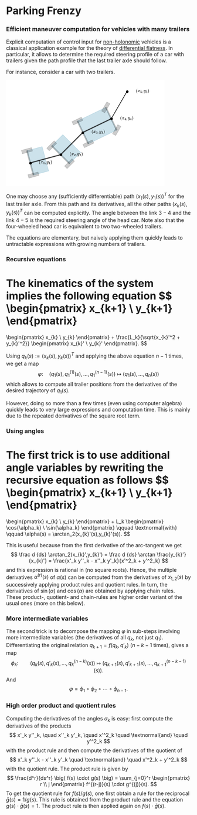 # Parking Frenzy

### Efficient maneuver computation for vehicles with many trailers

Explicit computation of control input for [non-holonomic](https://en.wikipedia.org/wiki/Nonholonomic_system) vehicles is a classical application example for the theory of [differential flatness](https://en.wikipedia.org/wiki/Flatness_(systems_theory)). In particular, it allows to determine the required steering profile of a car with trailers given the path profile that the last trailer axle should follow.

For instance, consider a car with two trailers. 

![](figures/train.png)

One may choose any (sufficiently differentiable) path $(x_1(s),y_1(s))^T$ for the last trailer axle. From this path and its derivatives, all the other paths $(x_k(s),y_k(s))^T$ can be computed explicitly. The angle between the link $3-4$ and the link $4-5$ is the required steering angle of the head car. Note also that the four-wheeled head car is equivalent to two two-wheeled trailers.

The equations are elementary, but naively applying them quickly leads to untractable expressions with growing numbers of trailers. 

### Recursive equations
The kinematics of the system implies the following equation
$$
\begin{pmatrix}
x_{k+1} \\
y_{k+1}
\end{pmatrix}
=
\begin{pmatrix}
x_{k} \\
y_{k}
\end{pmatrix}
+
\frac{L_k}{\sqrt{x_{k}'^2 + y_{k}'^2}}
\begin{pmatrix}
x_{k}' \\
y_{k}'
\end{pmatrix}.
$$

Using $q_k(s):=(x_k(s), y_k(s))^T$ and applying the above equation $n-1$ times, we get a map
$$
\varphi: \quad \left(q_1(s), q_1^{(1)}(s), \ldots, q_1^{(n-1)}(s)\right) \ \longmapsto \ \big(q_1(s), ..., q_n(s)\big) 
$$
which allows to compute all trailer positions from the derivatives of the desired trajectory of $q_1(s)$.

However, doing so more than a few times (even using computer algebra) quickly leads to very large expressions and computation time. This is mainly due to the repeated derivatives of the square root term.

### Using angles

The first trick is to use additional angle variables by rewriting the recursive equation as follows
$$
\begin{pmatrix}
x_{k+1} \\
y_{k+1}
\end{pmatrix}
=
\begin{pmatrix}
x_{k} \\
y_{k}
\end{pmatrix}
+
L_k
\begin{pmatrix}
\cos{\alpha_k} \\
\sin{\alpha_k}
\end{pmatrix}
\qquad
\textnormal{with}
\qquad
\alpha(s) = \arctan_2(x_{k}'(s),y_{k}'(s)).
$$

This is useful because from the first derivative of the arc-tangent we get
$$
\frac d {ds} \arctan_2(x_{k}',y_{k}') 
= \frac d {ds} \arctan \frac{y_{k}'}{x_{k}'} 
= \frac{x'_k y''_k - x''_k y'_k}{x'^2_k + y'^2_k}
$$
and this expression is rational in (no square roots). Hence, the multiple derivatives $\alpha^{(r)}(s)$ of $\alpha(s)$ can be computed from the derivatives of $x_{1,2}(s)$ by successively applying product rules and quotient rules. In turn, the derivatives of $\sin(\alpha)$ and $\cos(\alpha)$ are obtained by applying chain rules. These product-, quotient- and chain-rules are higher order variant of the usual ones (more on this below).

### More intermediate variables

The second trick is to decompose the mapping $\varphi$ in sub-steps involving more intermediate variables (the derivatives of all $q_k$, not just $q_1$). Differentiating the original relation $q_{k+1}=f(q_k, q'_k)$ ($n-k-1$ times), gives a map
$$
\phi_k : \qquad \big( q_k(s), q'_k(s), \ldots, q_k^{(n-k)}(s) \big)
\ \longmapsto \ 
\big( q_{k+1}(s), q'_{k+1}(s), \ldots, q_{k+1}^{(n-k-1)}(s) \big).
$$
And
$$
\varphi = \phi_1 \circ \phi_2 \circ \cdots \circ \phi_{n-1} .
$$

### High order product and quotient rules
Computing the derivatives of the angles $\alpha_k$ is easy: first compute the derivatives of the products
$$
x'_k y''_k, \quad  x''_k y'_k, \quad x'^2_k \quad \textnormal{and} \quad y'^2_k
$$
with the product rule and then compute the derivatives of the quotient of 
$$
x'_k y''_k - x''_k y'_k \quad \textnormal{and} \quad x'^2_k + y'^2_k
$$
with the quotient rule. The product rule is given by
$$
\frac{d^r}{ds^r} \big( f(s) \cdot g(s) \big) = \sum_{j=0}^r 
\begin{pmatrix} r \\ j \end{pmatrix}
f^{(r-j)}(s) \cdot g^{(j)}(s).
$$
To get the quotient rule for $f(s)/g(s)$, one first obtain a rule for the reciprocal $\bar g(s) = 1/g(s)$. This rule is obtained from the product rule and the equation $g(s)\cdot\bar g(s) = 1$. The product rule is then applied again on $f(s)\cdot\bar g(s)$.




